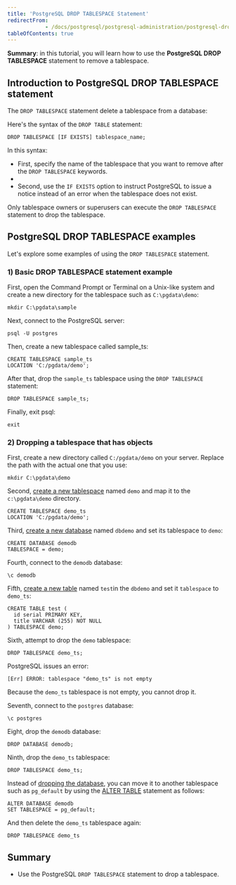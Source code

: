 ```yaml
---
title: 'PostgreSQL DROP TABLESPACE Statement'
redirectFrom: 
            - /docs/postgresql/postgresql-administration/postgresql-drop-tablespace/
tableOfContents: true
---
```



**Summary**: in this tutorial, you will learn how to use the **PostgreSQL DROP TABLESPACE** statement to remove a tablespace.





## Introduction to PostgreSQL DROP TABLESPACE statement





The `DROP TABLESPACE` statement delete a tablespace from a database:





Here's the syntax of the `DROP TABLE` statement:





```
DROP TABLESPACE [IF EXISTS] tablespace_name;
```





In this syntax:





- First, specify the name of the tablespace that you want to remove after the `DROP TABLESPACE` keywords.
-
- Second, use the `IF EXISTS` option to instruct PostgreSQL to issue a notice instead of an error when the tablespace does not exist.





Only tablespace owners or superusers can execute the `DROP TABLESPACE` statement to drop the tablespace.





## PostgreSQL DROP TABLESPACE examples





Let's explore some examples of using the `DROP TABLESPACE` statement.





### 1) Basic DROP TABLESPACE statement example





First, open the Command Prompt or Terminal on a Unix-like system and create a new directory for the tablespace such as `C:\pgdata\demo`:





```
mkdir C:\pgdata\sample
```





Next, connect to the PostgreSQL server:





```
psql -U postgres
```





Then, create a new tablespace called sample_ts:





```
CREATE TABLESPACE sample_ts
LOCATION 'C:/pgdata/demo';
```





After that, drop the `sample_ts` tablespace using the `DROP TABLESPACE` statement:





```
DROP TABLESPACE sample_ts;
```





Finally, exit psql:





```
exit
```





### 2) Dropping a tablespace that has objects





First, create a new directory called `C:/pgdata/demo` on your server. Replace the path with the actual one that you use:





```
mkdir C:\pgdata\demo
```





Second, [create a new tablespace](https://www.postgresqltutorial.com/postgresql-administration/postgresql-create-tablespace/ "PostgreSQL Creating Tablespace") named `demo` and map it to the `c:\pgdata\demo` directory.





```
CREATE TABLESPACE demo_ts
LOCATION 'C:/pgdata/demo';
```





Third, [create a new database](https://www.postgresqltutorial.com/postgresql-administration/postgresql-create-database/ "PostgreSQL CREATE DATABASE") named `dbdemo` and set its tablespace to `demo`:





```
CREATE DATABASE demodb
TABLESPACE = demo;
```





Fourth, connect to the `demodb` database:





```
\c demodb
```





Fifth, [create a new table](/docs/postgresql/postgresql-create-table "PostgreSQL CREATE TABLE") named `test`in the `dbdemo` and set it `tablespace` to `demo_ts`:





```
CREATE TABLE test (
  id serial PRIMARY KEY,
  title VARCHAR (255) NOT NULL
) TABLESPACE demo;
```





Sixth, attempt to drop the `demo` tablespace:





```
DROP TABLESPACE demo_ts;
```





PostgreSQL issues an error:





```
[Err] ERROR: tablespace "demo_ts" is not empty
```





Because the `demo_ts` tablespace is not empty, you cannot drop it.





Seventh, connect to the `postgres` database:





```
\c postgres
```





Eight, drop the `demodb` database:





```
DROP DATABASE demodb;
```





Ninth, drop the `demo_ts` tablespace:





```
DROP TABLESPACE demo_ts;
```





Instead of [dropping the database](https://www.postgresqltutorial.com/postgresql-administration/postgresql-drop-database/ "PostgreSQL DROP DATABASE"), you can move it to another tablespace such as `pg_default` by using the [ALTER TABLE](https://www.postgresqltutorial.com/postgresql-administration/postgresql-alter-database/ "PostgreSQL ALTER DATABASE") statement as follows:





```
ALTER DATABASE demodb
SET TABLESPACE = pg_default;
```





And then delete the `demo_ts` tablespace again:





```
DROP TABLESPACE demo_ts
```





## Summary





- Use the PostgreSQL `DROP TABLESPACE` statement to drop a tablespace.


